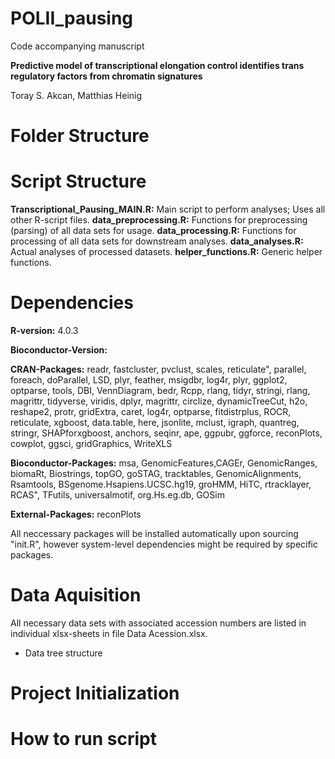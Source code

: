 # POLII_pausing
Code accompanying manuscript

**Predictive model of transcriptional elongation control identifies trans regulatory factors from chromatin signatures**

Toray S. Akcan, Matthias Heinig

# Folder Structure

# Script Structure

**Transcriptional_Pausing_MAIN.R:** Main script to perform analyses; Uses all other R-script files.
**data_preprocessing.R:** Functions for preprocessing (parsing) of all data sets for usage.
**data_processing.R:** Functions for processing of all data sets for downstream analyses.
**data_analyses.R:** Actual analyses of processed datasets.
**helper_functions.R:** Generic helper functions.

# Dependencies
**R-version:** 4.0.3

**Bioconductor-Version:**

**CRAN-Packages:** 
readr, fastcluster, pvclust, scales, reticulate", parallel, 
foreach, doParallel,  LSD, plyr, feather, msigdbr, 
log4r,  plyr, ggplot2, optparse, tools, DBI, 
VennDiagram, bedr, Rcpp, rlang, tidyr,  stringi,
rlang, magrittr, tidyverse, viridis, dplyr, magrittr,
circlize, dynamicTreeCut, h2o, reshape2,
protr, gridExtra, caret, log4r, optparse, 
fitdistrplus, ROCR, reticulate, xgboost, data.table, here,
jsonlite, mclust, igraph, quantreg, stringr, SHAPforxgboost, 
anchors, seqinr, ape, ggpubr, ggforce, reconPlots, cowplot,
ggsci, gridGraphics, WriteXLS
                 
**Bioconductor-Packages:** 
msa, GenomicFeatures,CAGEr, GenomicRanges, biomaRt,  Biostrings, topGO,  goSTAG,
tracktables, GenomicAlignments, Rsamtools, BSgenome.Hsapiens.UCSC.hg19,
groHMM, HiTC, rtracklayer, RCAS", TFutils, universalmotif, org.Hs.eg.db, GOSim
                 
**External-Packages:** reconPlots

All neccessary packages will be installed automatically upon sourcing "init.R", however system-level dependencies might be required by specific packages.



# Data Aquisition
All necessary data sets with associated accession numbers are listed in individual xlsx-sheets in file Data Acession.xlsx.

- Data tree structure

# Project Initialization

# How to run script
